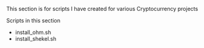 This section is for scripts I have created for various Cryptocurrency projects

Scripts in this section

- install_ohm.sh
- install_shekel.sh


